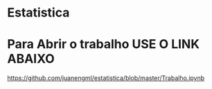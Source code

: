 # Estatistica

# Para Abrir o trabalho USE O LINK ABAIXO

https://github.com/juanengml/estatistica/blob/master/Trabalho.ipynb
